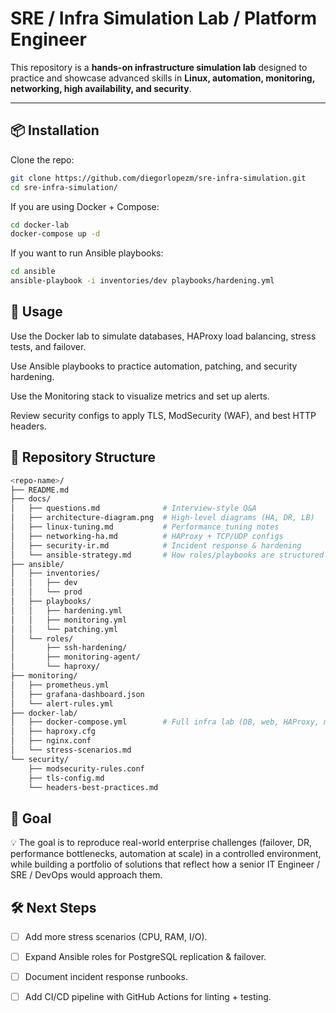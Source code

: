# SRE / Infra Simulation Lab / Platform Engineer

This repository is a **hands-on infrastructure simulation lab** designed to practice and showcase advanced skills in **Linux, automation, monitoring, networking, high availability, and security**.

---

## 📦 Installation

Clone the repo:

```bash
git clone https://github.com/diegorlopezm/sre-infra-simulation.git
cd sre-infra-simulation/
```
If you are using Docker + Compose:
```bash
cd docker-lab
docker-compose up -d
```
If you want to run Ansible playbooks:
```bash
cd ansible
ansible-playbook -i inventories/dev playbooks/hardening.yml
```

## 🚀 Usage

Use the Docker lab to simulate databases, HAProxy load balancing, stress tests, and failover.

Use Ansible playbooks to practice automation, patching, and security hardening.

Use the Monitoring stack to visualize metrics and set up alerts.

Review security configs to apply TLS, ModSecurity (WAF), and best HTTP headers.

## 📂 Repository Structure
```bash
<repo-name>/
├── README.md
├── docs/
│   ├── questions.md              # Interview-style Q&A
│   ├── architecture-diagram.png  # High-level diagrams (HA, DR, LB)
│   ├── linux-tuning.md           # Performance tuning notes
│   ├── networking-ha.md          # HAProxy + TCP/UDP configs
│   ├── security-ir.md            # Incident response & hardening
│   └── ansible-strategy.md       # How roles/playbooks are structured
├── ansible/
│   ├── inventories/
│   │   ├── dev
│   │   └── prod
│   ├── playbooks/
│   │   ├── hardening.yml
│   │   ├── monitoring.yml
│   │   └── patching.yml
│   └── roles/
│       ├── ssh-hardening/
│       ├── monitoring-agent/
│       └── haproxy/
├── monitoring/
│   ├── prometheus.yml
│   ├── grafana-dashboard.json
│   └── alert-rules.yml
├── docker-lab/
│   ├── docker-compose.yml        # Full infra lab (DB, web, HAProxy, monitoring, stress)
│   ├── haproxy.cfg
│   ├── nginx.conf
│   └── stress-scenarios.md
└── security/
    ├── modsecurity-rules.conf
    ├── tls-config.md
    └── headers-best-practices.md
```
## 🎯 Goal

💡 The goal is to reproduce real-world enterprise challenges (failover, DR, performance bottlenecks, automation at scale) in a controlled environment, while building a portfolio of solutions that reflect how a senior IT Engineer / SRE / DevOps would approach them.

## 🛠️ Next Steps

- [ ] Add more stress scenarios (CPU, RAM, I/O).

- [ ] Expand Ansible roles for PostgreSQL replication & failover.

- [ ] Document incident response runbooks.

- [ ] Add CI/CD pipeline with GitHub Actions for linting + testing.
